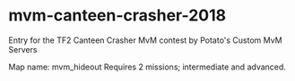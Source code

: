 # mvm-canteen-crasher-2018

Entry for the TF2 Canteen Crasher MvM contest by Potato's Custom MvM Servers

Map name: mvm_hideout
Requires 2 missions; intermediate and advanced.
